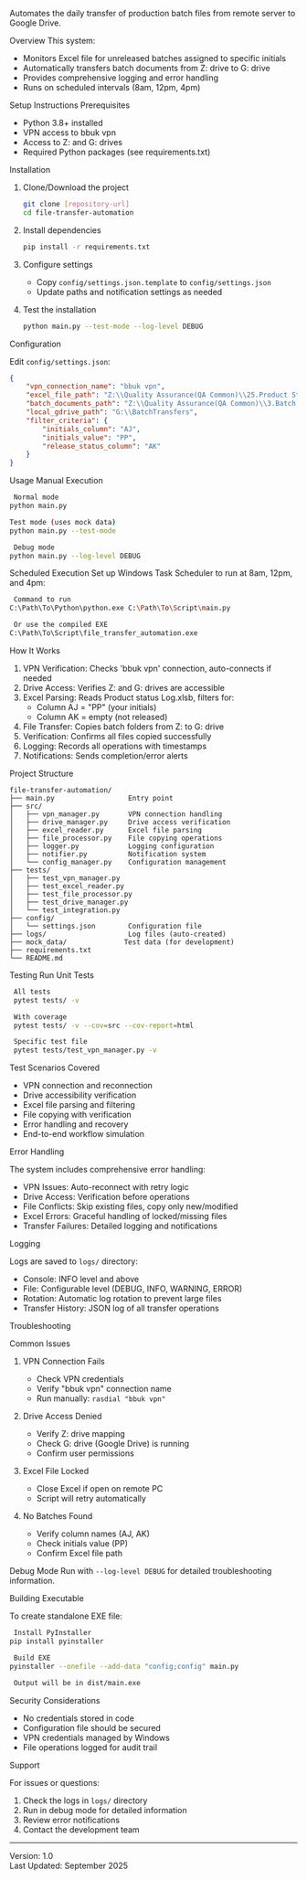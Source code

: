 Automates the daily transfer of production batch files from remote server to Google Drive.

Overview
This system:
- Monitors Excel file for unreleased batches assigned to specific initials
- Automatically transfers batch documents from Z: drive to G: drive  
- Provides comprehensive logging and error handling
- Runs on scheduled intervals (8am, 12pm, 4pm)

Setup Instructions
Prerequisites
- Python 3.8+ installed
- VPN access to bbuk vpn
- Access to Z: and G: drives
- Required Python packages (see requirements.txt)

Installation

1. Clone/Download the project
   ```bash
   git clone [repository-url]
   cd file-transfer-automation
   ```

2. Install dependencies
   ```bash
   pip install -r requirements.txt
   ```

3. Configure settings
   - Copy `config/settings.json.template` to `config/settings.json`
   - Update paths and notification settings as needed

4. Test the installation
   ```bash
   python main.py --test-mode --log-level DEBUG
   ```

 Configuration

Edit `config/settings.json`:

```json
{
    "vpn_connection_name": "bbuk vpn",
    "excel_file_path": "Z:\\Quality Assurance(QA Common)\\25.Product Status Log\\Product status Log.xlsb",
    "batch_documents_path": "Z:\\Quality Assurance(QA Common)\\3.Batch Documents",
    "local_gdrive_path": "G:\\BatchTransfers",
    "filter_criteria": {
        "initials_column": "AJ",
        "initials_value": "PP", 
        "release_status_column": "AK"
    }
}
```

 Usage
 Manual Execution
```bash
 Normal mode
python main.py

Test mode (uses mock data)
python main.py --test-mode

 Debug mode
python main.py --log-level DEBUG
```

Scheduled Execution
Set up Windows Task Scheduler to run at 8am, 12pm, and 4pm:
```bash
 Command to run
C:\Path\To\Python\python.exe C:\Path\To\Script\main.py

 Or use the compiled EXE
C:\Path\To\Script\file_transfer_automation.exe
```

 How It Works
1. VPN Verification: Checks 'bbuk vpn' connection, auto-connects if needed
2. Drive Access: Verifies Z: and G: drives are accessible
3. Excel Parsing: Reads Product status Log.xlsb, filters for:
   - Column AJ = "PP" (your initials)
   - Column AK = empty (not released)
4. File Transfer: Copies batch folders from Z: to G: drive
5. Verification: Confirms all files copied successfully
6. Logging: Records all operations with timestamps
7. Notifications: Sends completion/error alerts

 Project Structure
```
file-transfer-automation/
├── main.py                  Entry point
├── src/
│   ├── vpn_manager.py       VPN connection handling
│   ├── drive_manager.py     Drive access verification  
│   ├── excel_reader.py      Excel file parsing
│   ├── file_processor.py    File copying operations
│   ├── logger.py            Logging configuration
│   ├── notifier.py          Notification system
│   └── config_manager.py    Configuration management
├── tests/
│   ├── test_vpn_manager.py
│   ├── test_excel_reader.py
│   ├── test_file_processor.py
│   ├── test_drive_manager.py
│   └── test_integration.py
├── config/
│   └── settings.json        Configuration file
├── logs/                    Log files (auto-created)
├── mock_data/              Test data (for development)
├── requirements.txt
└── README.md
```

 Testing
 Run Unit Tests
```bash
 All tests
 pytest tests/ -v

 With coverage
 pytest tests/ -v --cov=src --cov-report=html

 Specific test file
 pytest tests/test_vpn_manager.py -v
```

 Test Scenarios Covered
- VPN connection and reconnection
- Drive accessibility verification
- Excel file parsing and filtering
- File copying with verification
- Error handling and recovery
- End-to-end workflow simulation

 Error Handling

The system includes comprehensive error handling:

- VPN Issues: Auto-reconnect with retry logic
- Drive Access: Verification before operations
- File Conflicts: Skip existing files, copy only new/modified
- Excel Errors: Graceful handling of locked/missing files
- Transfer Failures: Detailed logging and notifications

 Logging

Logs are saved to `logs/` directory:
- Console: INFO level and above
- File: Configurable level (DEBUG, INFO, WARNING, ERROR)
- Rotation: Automatic log rotation to prevent large files
- Transfer History: JSON log of all transfer operations

 Troubleshooting

 Common Issues

1. VPN Connection Fails
   - Check VPN credentials
   - Verify "bbuk vpn" connection name
   - Run manually: `rasdial "bbuk vpn"`

2. Drive Access Denied
   - Verify Z: drive mapping
   - Check G: drive (Google Drive) is running
   - Confirm user permissions

3. Excel File Locked
   - Close Excel if open on remote PC
   - Script will retry automatically

4. No Batches Found
   - Verify column names (AJ, AK)
   - Check initials value (PP)
   - Confirm Excel file path

 Debug Mode
 Run with `--log-level DEBUG` for detailed troubleshooting information.

 Building Executable

To create standalone EXE file:

```bash
 Install PyInstaller
pip install pyinstaller

 Build EXE
pyinstaller --onefile --add-data "config;config" main.py

 Output will be in dist/main.exe
```

 Security Considerations

- No credentials stored in code
- Configuration file should be secured
- VPN credentials managed by Windows
- File operations logged for audit trail

 Support

For issues or questions:
1. Check the logs in `logs/` directory
2. Run in debug mode for detailed information
3. Review error notifications
4. Contact the development team

---

Version: 1.0  
Last Updated: September 2025  
